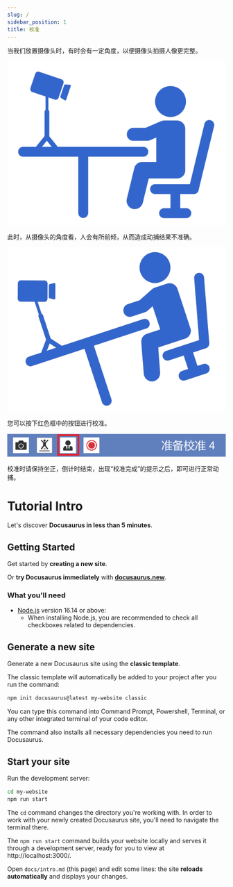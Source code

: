 ```yaml
---
slug: /
sidebar_position: 1
title: 校准
---
```


当我们放置摄像头时，有时会有一定角度，以便摄像头拍摄人像更完整。

![Locale Dropdown](./tutorial-extras/img/FgAMw_QlQvpdfiT603iB_RPESgTL.png)

此时，从摄像头的角度看，人会有所前倾，从而造成动捕结果不准确。

![Locale Dropdown](./tutorial-extras/img/FijtOg5pMMwatxMWa0xk9r2EYQPL.png)

您可以按下红色框中的按钮进行校准。

![Locale Dropdown](./tutorial-extras/img/Fr2moXVPzPkKqI3gA48wWZsntqZe.png)

校准时请保持坐正，倒计时结束，出现“校准完成”的提示之后，即可进行正常动捕。


# Tutorial Intro

Let's discover **Docusaurus in less than 5 minutes**.

## Getting Started

Get started by **creating a new site**.

Or **try Docusaurus immediately** with **[docusaurus.new](https://docusaurus.new)**.

### What you'll need

- [Node.js](https://nodejs.org/en/download/) version 16.14 or above:
  - When installing Node.js, you are recommended to check all checkboxes related to dependencies.

## Generate a new site

Generate a new Docusaurus site using the **classic template**.

The classic template will automatically be added to your project after you run the command:

```bash
npm init docusaurus@latest my-website classic
```

You can type this command into Command Prompt, Powershell, Terminal, or any other integrated terminal of your code editor.

The command also installs all necessary dependencies you need to run Docusaurus.

## Start your site

Run the development server:

```bash
cd my-website
npm run start
```

The `cd` command changes the directory you're working with. In order to work with your newly created Docusaurus site, you'll need to navigate the terminal there.

The `npm run start` command builds your website locally and serves it through a development server, ready for you to view at http://localhost:3000/.

Open `docs/intro.md` (this page) and edit some lines: the site **reloads automatically** and displays your changes.
